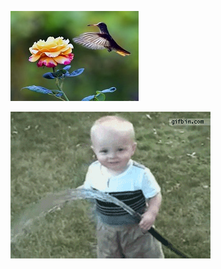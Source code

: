 ![](Images/flower-humming-bird-rose-flowers-animals-birds-nature-picture-(d)_5b05324b7a99050cec46d520.jpg)

![abc](Images/anigif_enhanced-buzz-15231-1385051185-2501_5b056d587a99050cec46d5d8.gif)

